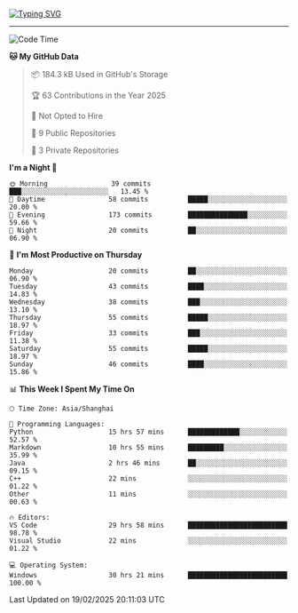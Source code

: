 <a href="https://git.io/typing-svg"><img src="https://readme-typing-svg.demolab.com?font=Jersey+10&size=33&pause=1000&color=0077B8&vCenter=true&width=429&height=46&lines=TALK+LESS,+SMILE+MORE." alt="Typing SVG" /></a>

---

<!--START_SECTION:waka-->
![Code Time](http://img.shields.io/badge/Code%20Time-116%20hrs%206%20mins-blue)

**🐱 My GitHub Data** 

> 📦 184.3 kB Used in GitHub's Storage 
 > 
> 🏆 63 Contributions in the Year 2025
 > 
> 🚫 Not Opted to Hire
 > 
> 📜 9 Public Repositories 
 > 
> 🔑 3 Private Repositories 
 > 
**I'm a Night 🦉** 

```text
🌞 Morning                39 commits          ███░░░░░░░░░░░░░░░░░░░░░░   13.45 % 
🌆 Daytime                58 commits          █████░░░░░░░░░░░░░░░░░░░░   20.00 % 
🌃 Evening                173 commits         ███████████████░░░░░░░░░░   59.66 % 
🌙 Night                  20 commits          ██░░░░░░░░░░░░░░░░░░░░░░░   06.90 % 
```
📅 **I'm Most Productive on Thursday** 

```text
Monday                   20 commits          ██░░░░░░░░░░░░░░░░░░░░░░░   06.90 % 
Tuesday                  43 commits          ████░░░░░░░░░░░░░░░░░░░░░   14.83 % 
Wednesday                38 commits          ███░░░░░░░░░░░░░░░░░░░░░░   13.10 % 
Thursday                 55 commits          █████░░░░░░░░░░░░░░░░░░░░   18.97 % 
Friday                   33 commits          ███░░░░░░░░░░░░░░░░░░░░░░   11.38 % 
Saturday                 55 commits          █████░░░░░░░░░░░░░░░░░░░░   18.97 % 
Sunday                   46 commits          ████░░░░░░░░░░░░░░░░░░░░░   15.86 % 
```


📊 **This Week I Spent My Time On** 

```text
🕑︎ Time Zone: Asia/Shanghai

💬 Programming Languages: 
Python                   15 hrs 57 mins      █████████████░░░░░░░░░░░░   52.57 % 
Markdown                 10 hrs 55 mins      █████████░░░░░░░░░░░░░░░░   35.99 % 
Java                     2 hrs 46 mins       ██░░░░░░░░░░░░░░░░░░░░░░░   09.15 % 
C++                      22 mins             ░░░░░░░░░░░░░░░░░░░░░░░░░   01.22 % 
Other                    11 mins             ░░░░░░░░░░░░░░░░░░░░░░░░░   00.63 % 

🔥 Editors: 
VS Code                  29 hrs 58 mins      █████████████████████████   98.78 % 
Visual Studio            22 mins             ░░░░░░░░░░░░░░░░░░░░░░░░░   01.22 % 

💻 Operating System: 
Windows                  30 hrs 21 mins      █████████████████████████   100.00 % 
```


 Last Updated on 19/02/2025 20:11:03 UTC
<!--END_SECTION:waka-->
